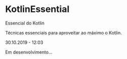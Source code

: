 # KotlinEssential
Essencial do Kotlin

Técnicas essenciais para aproveitar ao máximo o Kotlin.

30.10.2019 - 12:03

Em desenvolvimento...
